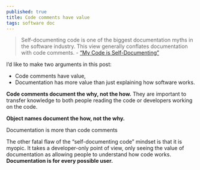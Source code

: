 ```yaml
---
published: true
title: Code comments have value
tags: software doc
---
```

> Self-documenting code is one of the biggest documentation myths in the software industry. This view generally conflates documentation with code comments. - [“My Code is Self-Documenting”](http://ericholscher.com/blog/2017/jan/27/code-is-self-documenting/)

I’d like to make two arguments in this post:
- Code comments have value,
- Documentation has more value than just explaining how software works.

**Code comments document the why, not the how.** They are important to transfer knowledge to both people reading the code or developers working on the code.

**Object names document the how, not the why.**

 
Documentation is more than code comments

The other fatal flaw of the “self-documenting code” mindset is that it is myopic. It takes a developer-only point of view, only seeing the value of documentation as allowing people to understand how code works. **Documentation is for every possible user.**
